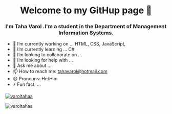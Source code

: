<h1 align="center"> Welcome to my GitHup page 👋</h1>
<h3 align="center">I'm Taha Varol .I'm a student in the Department of Management Information Systems.</h3>


- 🔭 I’m currently working on ... HTML, CSS, JavaScript,
- 🌱 I’m currently learning ... C#
- 👯 I’m looking to collaborate on ...
- 🤔 I’m looking for help with ...
- 💬 Ask me about ...
- 📫 How to reach me:  tahavarol@hotmail.com
- 😄 Pronouns: He/Him
- ⚡ Fun fact: ...

<p align="left"> <a href="https://twitter.com/varoltahaa" target="blank"><img src="https://img.shields.io/twitter/follow/varoltahaa?logo=twitter&style=for-the-badge" alt="varoltahaa" /></a> </p>
<p align="left"> <img src="https://komarev.com/ghpvc/?username=varoltahaa&label=Profile%20views&color=0e75b6&style=flat" alt="varoltahaa" /> </p>
